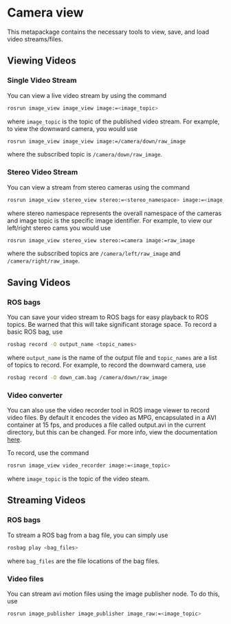 # Camera view

This metapackage contains the necessary tools to view, save, and load video streams/files.

## Viewing Videos
### Single Video Stream 
You can view a live video stream by using the command
```bash
rosrun image_view image_view image:=<image_topic>
```
where `image_topic` is the topic of the published video stream. For example, to view the downward camera, you would use
```bash
rosrun image_view image_view image:=/camera/down/raw_image
```
where the subscribed topic is `/camera/down/raw_image`.

### Stereo Video Stream
You can view a stream from stereo cameras using the command
```bash
rosrun image_view stereo_view stereo:=<stereo_namespace> image:=<image_topic>
```
where stereo namespace represents the overall namespace of the cameras and image topic is the specific image identifier. For example, to view our left/right stereo cams you would use
```bash
rosrun image_view stereo_view stereo:=camera image:=raw_image
```
where the subscribed topics are `/camera/left/raw_image` and `/camera/right/raw_image`.

## Saving Videos
### ROS bags
You can save your video stream to ROS bags for easy playback to ROS topics. Be warned that this will take significant storage space. To record a basic ROS bag, use
```bash
rosbag record -O output_name <topic_names>
```
where `output_name` is the name of the output file and `topic_names` are a list of topics to record. For example, to record the downward camera, use
```bash
rosbag record -O down_cam.bag /camera/down/raw_image
```

### Video converter
You can also use the video recorder tool in ROS image viewer to record video files. By default it encodes the video as MPG, encapsulated in a AVI container at 15 fps, and produces a file called output.avi in the current directory, but this can be changed. For more info, view the documentation [here](http://wiki.ros.org/image_view#image_view.2Fdiamondback.video_recorder).

To record, use the command
```bash
rosrun image_view video_recorder image:=<image_topic>
```
where `image_topic` is the topic of the video steam.

## Streaming Videos
### ROS bags
To stream a ROS bag from a bag file, you can simply use
```bash
rosbag play <bag_files>
```
where `bag_files` are the file locations of the bag files.
### Video files
You can stream avi motion files using the image publisher node. To do this, use
```bash
rosrun image_publisher image_publisher image_raw:=<image_topic>
```

